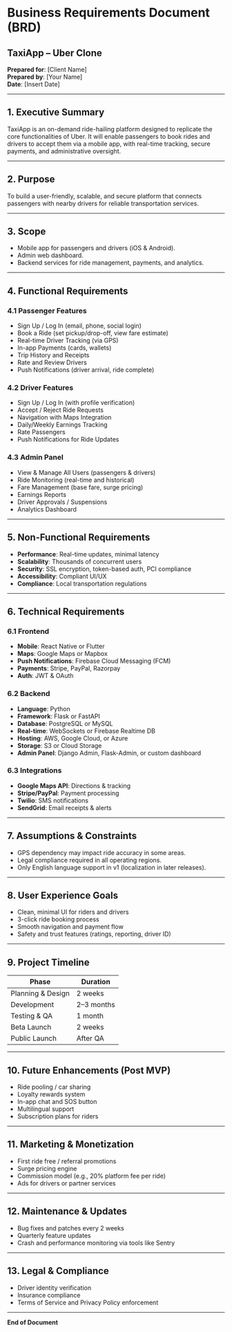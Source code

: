 # Business Requirements Document (BRD)  
## TaxiApp – Uber Clone  

**Prepared for**: [Client Name]  
**Prepared by**: [Your Name]  
**Date**: [Insert Date]  

---

## 1. Executive Summary

TaxiApp is an on-demand ride-hailing platform designed to replicate the core functionalities of Uber. It will enable passengers to book rides and drivers to accept them via a mobile app, with real-time tracking, secure payments, and administrative oversight.

---

## 2. Purpose

To build a user-friendly, scalable, and secure platform that connects passengers with nearby drivers for reliable transportation services.

---

## 3. Scope

- Mobile app for passengers and drivers (iOS & Android).
- Admin web dashboard.
- Backend services for ride management, payments, and analytics.

---

## 4. Functional Requirements

### 4.1 Passenger Features

- Sign Up / Log In (email, phone, social login)
- Book a Ride (set pickup/drop-off, view fare estimate)
- Real-time Driver Tracking (via GPS)
- In-app Payments (cards, wallets)
- Trip History and Receipts
- Rate and Review Drivers
- Push Notifications (driver arrival, ride complete)

### 4.2 Driver Features

- Sign Up / Log In (with profile verification)
- Accept / Reject Ride Requests
- Navigation with Maps Integration
- Daily/Weekly Earnings Tracking
- Rate Passengers
- Push Notifications for Ride Updates

### 4.3 Admin Panel

- View & Manage All Users (passengers & drivers)
- Ride Monitoring (real-time and historical)
- Fare Management (base fare, surge pricing)
- Earnings Reports
- Driver Approvals / Suspensions
- Analytics Dashboard

---

## 5. Non-Functional Requirements

- **Performance**: Real-time updates, minimal latency
- **Scalability**: Thousands of concurrent users
- **Security**: SSL encryption, token-based auth, PCI compliance
- **Accessibility**: Compliant UI/UX
- **Compliance**: Local transportation regulations

---

## 6. Technical Requirements

### 6.1 Frontend

- **Mobile**: React Native or Flutter
- **Maps**: Google Maps or Mapbox
- **Push Notifications**: Firebase Cloud Messaging (FCM)
- **Payments**: Stripe, PayPal, Razorpay
- **Auth**: JWT & OAuth

### 6.2 Backend

- **Language**: Python
- **Framework**: Flask or FastAPI
- **Database**: PostgreSQL or MySQL
- **Real-time**: WebSockets or Firebase Realtime DB
- **Hosting**: AWS, Google Cloud, or Azure
- **Storage**: S3 or Cloud Storage
- **Admin Panel**: Django Admin, Flask-Admin, or custom dashboard

### 6.3 Integrations

- **Google Maps API**: Directions & tracking
- **Stripe/PayPal**: Payment processing
- **Twilio**: SMS notifications
- **SendGrid**: Email receipts & alerts

---

## 7. Assumptions & Constraints

- GPS dependency may impact ride accuracy in some areas.
- Legal compliance required in all operating regions.
- Only English language support in v1 (localization in later releases).

---

## 8. User Experience Goals

- Clean, minimal UI for riders and drivers
- 3-click ride booking process
- Smooth navigation and payment flow
- Safety and trust features (ratings, reporting, driver ID)

---

## 9. Project Timeline

| Phase                   | Duration     |
|------------------------|--------------|
| Planning & Design      | 2 weeks      |
| Development            | 2–3 months   |
| Testing & QA           | 1 month      |
| Beta Launch            | 2 weeks      |
| Public Launch          | After QA     |

---

## 10. Future Enhancements (Post MVP)

- Ride pooling / car sharing
- Loyalty rewards system
- In-app chat and SOS button
- Multilingual support
- Subscription plans for riders

---

## 11. Marketing & Monetization

- First ride free / referral promotions
- Surge pricing engine
- Commission model (e.g., 20% platform fee per ride)
- Ads for drivers or partner services

---

## 12. Maintenance & Updates

- Bug fixes and patches every 2 weeks
- Quarterly feature updates
- Crash and performance monitoring via tools like Sentry

---

## 13. Legal & Compliance

- Driver identity verification
- Insurance compliance
- Terms of Service and Privacy Policy enforcement

---

**End of Document**
